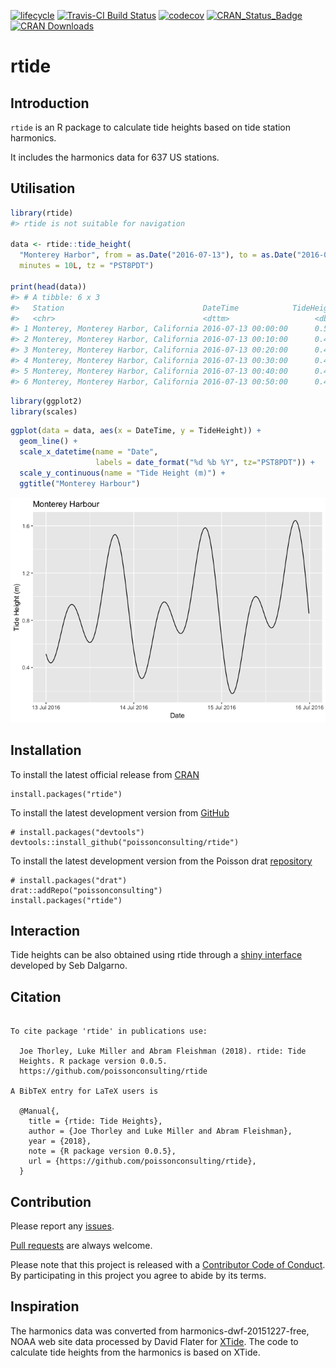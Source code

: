 
<!-- README.md is generated from README.Rmd. Please edit that file -->

[![lifecycle](https://img.shields.io/badge/lifecycle-stable-brightgreen.svg)](https://www.tidyverse.org/lifecycle/#stable)
[![Travis-CI Build
Status](https://travis-ci.org/poissonconsulting/rtide.svg?branch=master)](https://travis-ci.org/poissonconsulting/rtide)
[![codecov](https://codecov.io/gh/poissonconsulting/rtide/branch/master/graph/badge.svg)](https://codecov.io/gh/poissonconsulting/rtide)
[![CRAN\_Status\_Badge](http://www.r-pkg.org/badges/version/rtide)](https://cran.r-project.org/package=rtide)
[![CRAN
Downloads](http://cranlogs.r-pkg.org/badges/grand-total/rtide)](https://cran.r-project.org/package=rtide)

# rtide

## Introduction

`rtide` is an R package to calculate tide heights based on tide station
harmonics.

It includes the harmonics data for 637 US stations.

## Utilisation

``` r
library(rtide)
#> rtide is not suitable for navigation

data <- rtide::tide_height(
  "Monterey Harbor", from = as.Date("2016-07-13"), to = as.Date("2016-07-15"), 
  minutes = 10L, tz = "PST8PDT")

print(head(data))
#> # A tibble: 6 x 3
#>   Station                               DateTime            TideHeight
#>   <chr>                                 <dttm>                   <dbl>
#> 1 Monterey, Monterey Harbor, California 2016-07-13 00:00:00      0.514
#> 2 Monterey, Monterey Harbor, California 2016-07-13 00:10:00      0.496
#> 3 Monterey, Monterey Harbor, California 2016-07-13 00:20:00      0.481
#> 4 Monterey, Monterey Harbor, California 2016-07-13 00:30:00      0.468
#> 5 Monterey, Monterey Harbor, California 2016-07-13 00:40:00      0.457
#> 6 Monterey, Monterey Harbor, California 2016-07-13 00:50:00      0.449
```

``` r
library(ggplot2)
library(scales)
```

``` r
ggplot(data = data, aes(x = DateTime, y = TideHeight)) + 
  geom_line() + 
  scale_x_datetime(name = "Date", 
                   labels = date_format("%d %b %Y", tz="PST8PDT")) +
  scale_y_continuous(name = "Tide Height (m)") +
  ggtitle("Monterey Harbour")
```

![](tools/README-unnamed-chunk-4-1.png)<!-- -->

## Installation

To install the latest official release from
[CRAN](https://CRAN.R-project.org/package=rtide)

    install.packages("rtide")

To install the latest development version from
[GitHub](https://github.com/poissonconsulting/rtide)

    # install.packages("devtools")
    devtools::install_github("poissonconsulting/rtide")

To install the latest development version from the Poisson drat
[repository](https://github.com/poissonconsulting/drat)

    # install.packages("drat")
    drat::addRepo("poissonconsulting")
    install.packages("rtide")

## Interaction

Tide heights can be also obtained using rtide through a [shiny
interface](https://poissonconsulting.shinyapps.io/rtide/) developed by
Seb Dalgarno.

## Citation

``` 

To cite package 'rtide' in publications use:

  Joe Thorley, Luke Miller and Abram Fleishman (2018). rtide: Tide
  Heights. R package version 0.0.5.
  https://github.com/poissonconsulting/rtide

A BibTeX entry for LaTeX users is

  @Manual{,
    title = {rtide: Tide Heights},
    author = {Joe Thorley and Luke Miller and Abram Fleishman},
    year = {2018},
    note = {R package version 0.0.5},
    url = {https://github.com/poissonconsulting/rtide},
  }
```

## Contribution

Please report any
[issues](https://github.com/poissonconsulting/rtide/issues).

[Pull requests](https://github.com/poissonconsulting/rtide/pulls) are
always welcome.

Please note that this project is released with a [Contributor Code of
Conduct](CONDUCT.md). By participating in this project you agree to
abide by its terms.

## Inspiration

The harmonics data was converted from harmonics-dwf-20151227-free, NOAA
web site data processed by David Flater for
[XTide](http://www.flaterco.com/xtide/). The code to calculate tide
heights from the harmonics is based on XTide.
